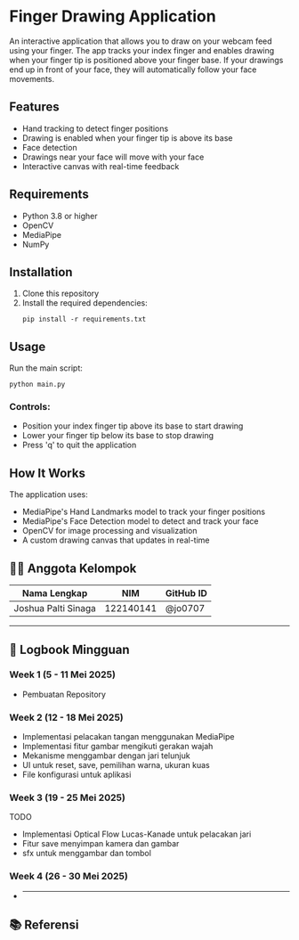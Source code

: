 # Finger Drawing Application

An interactive application that allows you to draw on your webcam feed using your finger. The app tracks your index finger and enables drawing when your finger tip is positioned above your finger base. If your drawings end up in front of your face, they will automatically follow your face movements.

## Features

-   Hand tracking to detect finger positions
-   Drawing is enabled when your finger tip is above its base
-   Face detection
-   Drawings near your face will move with your face
-   Interactive canvas with real-time feedback

## Requirements

-   Python 3.8 or higher
-   OpenCV
-   MediaPipe
-   NumPy

## Installation

1. Clone this repository
2. Install the required dependencies:
    ```
    pip install -r requirements.txt
    ```

## Usage

Run the main script:

```
python main.py
```

### Controls:

-   Position your index finger tip above its base to start drawing
-   Lower your finger tip below its base to stop drawing
-   Press 'q' to quit the application

## How It Works

The application uses:

-   MediaPipe's Hand Landmarks model to track your finger positions
-   MediaPipe's Face Detection model to detect and track your face
-   OpenCV for image processing and visualization
-   A custom drawing canvas that updates in real-time

## 👨‍💻 Anggota Kelompok

| Nama Lengkap        | NIM       | GitHub ID |
| ------------------- | --------- | --------- |
| Joshua Palti Sinaga | 122140141 | @jo0707   |

---

## 📘 Logbook Mingguan

### Week 1 (5 - 11 Mei 2025)

- Pembuatan Repository

### Week 2 (12 - 18 Mei 2025)

- Implementasi pelacakan tangan menggunakan MediaPipe
- Implementasi fitur gambar mengikuti gerakan wajah
- Mekanisme menggambar dengan jari telunjuk
- UI untuk reset, save, pemilihan warna, ukuran kuas
- File konfigurasi untuk aplikasi

### Week 3 (19 - 25 Mei 2025)

TODO
- Implementasi Optical Flow Lucas-Kanade untuk pelacakan jari
- Fitur save menyimpan kamera dan gambar
- sfx untuk menggambar dan tombol


### Week 4 (26 - 30 Mei 2025)

-   ***

## 📚 Referensi

